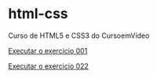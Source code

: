 # html-css
 
Curso de HTML5 e CSS3 do CursoemVídeo

<a href="https://murilooliveira18.github.io/html-css/exercicios/ex001/index.html">Executar o exercicio 001</a>

<a href="https://murilooliveira18.github.io/html-css/exercicios/ex022/index.html">Executar o exercicio 022</a>